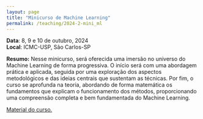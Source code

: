 ```yaml
---
layout: page
title: "Minicurso de Machine Learning"
permalink: /teaching/2024-2-mini_ml
---
```


**Data**: 8, 9 e 10 de outubro, 2024  
**Local**: ICMC-USP, São Carlos-SP 

**Resumo:** Nesse minicurso, será oferecida uma imersão no universo do Machine Learning de forma progressiva. O início será com uma abordagem prática e aplicada, seguida por uma exploração dos aspectos metodológicos e das ideias centrais que sustentam as técnicas. Por fim, o curso se aprofunda na teoria, abordando de forma matemática os fundamentos que explicam o funcionamento dos métodos, proporcionando uma compreensão completa e bem fundamentada do Machine Learning.

[Material do curso.](https://thiagorr162.github.io/mini_ml/)
